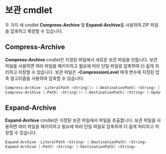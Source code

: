 # 보관 cmdlet

두 가지 새 cmdlet **Compress-Archive** 및 **Expand-Archive**를 사용하여 ZIP 파일을 압축하고 확장할 수 있습니다.

## Compress-Archive
**Compress-Archive** cmdlet은 지정된 파일에서 새로운 보관 파일을 만듭니다. 보관 파일을 사용하면 여러 파일을 패키지하고 필요에 따라 단일 파일로 압축하여 더 쉽게 처리하고 저장할 수 있습니다. 보관 파일은 **-CompressionLevel** 매개 변수에 지정된 압축 알고리즘을 사용하여 압축할 수 있습니다.
```PowerShell
Compress-Archive -LiteralPath <String[]> [-DestinationPath] <String> [-Update] [-CompressionLevel <Microsoft.PowerShell.Commands.CompressionLevel>] 
Compress-Archive [-Path] <String[]> [-DestinationPath] <String> [-Update] [-CompressionLevel <Microsoft.PowerShell.Commands.CompressionLevel>]
```

## Expand-Archive
**Expand-Archive** cmdlet은 지정된 보관 파일에서 파일을 추출합니다. 보관 파일을 사용하면 여러 파일을 패키지하고 필요에 따라 단일 파일로 압축하여 더 쉽게 처리하고 저장할 수 있습니다.
```PowerShell
Expand-Archive -LiteralPath <String> [-DestinationPath] <String>
Expand-Archive [-Path] <String> [-DestinationPath] <String>
```


<!--HONumber=Aug16_HO3-->



